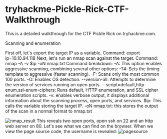 # tryhackme-Pickle-Rick-CTF-Walkthrough
This is a detailed walkthrough for the CTF Pickle Rick on tryhackme.com.

Scanning and enumeration

First off, let's export the target IP as a variable.
Command: export ip=10.10.94.118
Next, let's run an nmap scan against the target.
Command: nmap -A -v $ip -oN nmap.txt
Command breakdown:
-A: This option enables aggressive scanning, combining several other options:
  -T4: Sets the timing template to aggressive (faster scanning).
  -F: Scans only the most common 100 ports.
  -O: Enables OS detection.
  --version-all: Attempts to determine the version of services running on open ports.
  --script=default,http-enum,ssl-enum-ciphers: Runs default, HTTP enumeration, and SSL cipher enumeration scripts.
-v: enables verbose output, it displays additional information about the scanning process, open ports, and services. 
$ip: This calls the variable storing the target IP.
-oN nmap.txt: this stores the output of the scan in a normal format to nmap.txt

![nmap_result](https://github.com/user-attachments/assets/737586aa-2213-453e-90af-a0da1e937a7e)
This reveals two open ports, open ssh on 22 and an http web server on 80. Let's see what we can find on the browser. When we view the page source code, the username is revealed:
![pagesource](https://github.com/user-attachments/assets/a7e04774-c2b6-4594-9e8c-b82db000b0d1)
